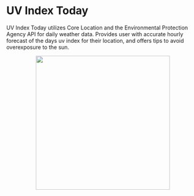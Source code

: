 # UV Index Today
UV Index Today utilizes Core Location and the Environmental Protection Agency API for daily weather data. Provides user with accurate hourly forecast of the days uv index for their location, and offers tips to avoid overexposure to the sun. 
<p align="center">
   <img src="https://cloud.githubusercontent.com/assets/15159970/20394808/cb44c744-acae-11e6-9e0b-f5f2896ef6d7.gif"
width='350'/>
</p>
